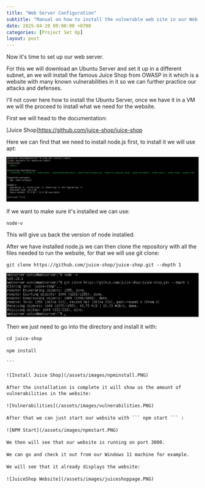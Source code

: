 ```yaml
---
title: "Web Server Configuration"
subtitle: "Manual on how to install the vulnerable web site in our Web Server"
date: 2025-04-20 09:00:00 +0700
categories: [Project Set Up]
layout: post
---
```


Now it's time to set up our web server.

For this we will download an Ubuntu Server and set it up in a different subnet, an we will install the famous Juice Shop from OWASP in it which is a website with many known vulnerabilities in it so we can further practice our attacks and defenses.

I'll not cover here how to install the Ubuntu Server, once we have it in a VM we will the proceed to install what we need for the website.

First we will head to the documentation:

[Juice Shop]https://github.com/juice-shop/juice-shop

Here we can find that we need to install node.js first, to install it we will use apt:

![Node.js](/assets/images/nodejs.PNG)

If we want to make sure it's installed we can use:

```
node-v
```

This will give us back the version of node installed.

After we have installed node.js we can then clone the repository with all the files needed to run the website, for that we will use git clone:

```
git clone https://github.com/juice-shop/juice-shop.git --depth 1
```

![Download Juice Shop](/assets/images/download_juiceshop.PNG)

Then we just need to go into the directory and install it with:

````
cd juice-shop

npm install

```

![Install Juice Shop](/assets/images/npminstall.PNG)

After the installation is complete it will show us the amount of vulnerabilities in the website:

![Vulnerabilities](/assets/images/vulnerabilities.PNG)

After that we can just start our website with ``` npm start ``` :

![NPM Start](/assets/images/npmstart.PNG)

We then will see that our website is running on port 3000.

We can go and check it out from our Windows 11 machine for example.

We will see that it already displays the website:

![JuiceShop Website](/assets/images/juiceshoppage.PNG)
